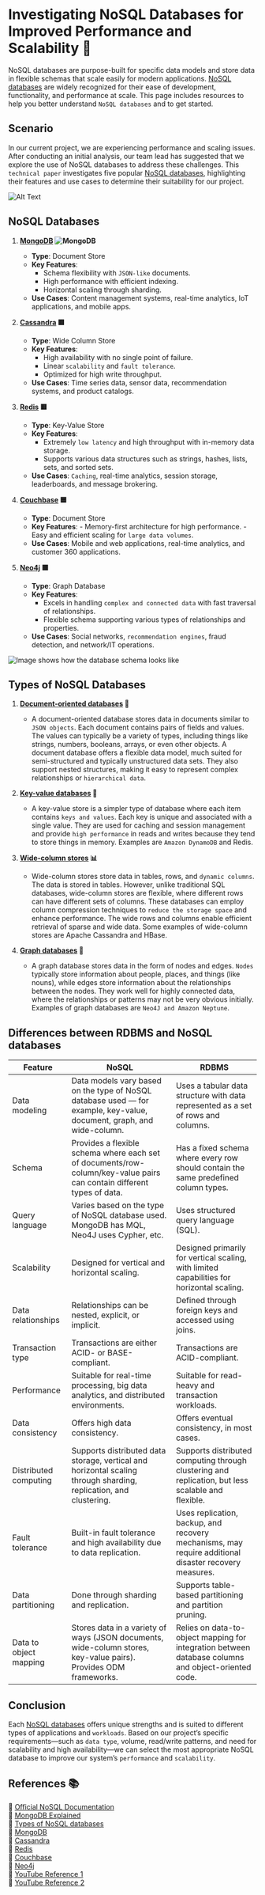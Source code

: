 # Investigating NoSQL Databases for Improved Performance and Scalability 🚀

NoSQL databases are purpose-built for specific data models and store data in flexible schemas that scale easily for modern applications. [NoSQL databases](https://aws.amazon.com/nosql/) are widely recognized for their ease of development, functionality, and performance at scale. This page includes resources to help you better understand `NoSQL databases` and to get started.

## Scenario
In our current project, we are experiencing performance and scaling issues. After conducting an initial analysis, our team lead has suggested that we explore the use of NoSQL databases to address these challenges. This `technical paper` investigates five popular [NoSQL databases](https://aws.amazon.com/nosql/), highlighting their features and use cases to determine their suitability for our project.

![Alt Text](https://miro.medium.com/v2/resize:fit:710/1*aft5e_gFeDW4DQ8tayEsrA.png)

## NoSQL Databases

1. **[MongoDB](https://www.techtarget.com/searchdatamanagement/definition/MongoDB) ![MongoDB](https://img.icons8.com/color/48/000000/mongodb.png)**
   - **Type**: Document Store 
   - **Key Features**:
     - Schema flexibility with `JSON-like` documents.
     - High performance with efficient indexing.
     - Horizontal scaling through sharding.
   - **Use Cases**: Content management systems, real-time analytics, IoT applications, and mobile apps.

2. **[Cassandra](https://cassandra.apache.org/_/index.html)  🟥**
   - **Type**: Wide Column Store
   - **Key Features**:
     - High availability with no single point of failure.
     - Linear `scalability` and `fault tolerance`.
     - Optimized for high write throughput.
   - **Use Cases**: Time series data, sensor data, recommendation systems, and product catalogs.

3. **[Redis](https://www.ibm.com/topics/redis) 🟥**
   - **Type**: Key-Value Store
   - **Key Features**:
     - Extremely `low latency` and high throughput with in-memory data storage.
     - Supports various data structures such as strings, hashes, lists, sets, and sorted sets.
   - **Use Cases**: `Caching`, real-time analytics, session storage, leaderboards, and message brokering.

4. **[Couchbase](https://docs.couchbase.com/home/index.html) 🟦**
   - **Type**: Document Store
   - **Key Features**:
         - Memory-first architecture for high performance.
         - Easy and efficient scaling for `large data volumes`.
   - **Use Cases**: Mobile and web applications, real-time analytics, and customer 360 applications.

5. **[Neo4j](https://neo4j.com/docs/getting-started/get-started-with-neo4j/graph-database/) 🟩**
   - **Type**: Graph Database
   - **Key Features**:
     - Excels in handling `complex and connected data` with fast traversal of relationships.
     - Flexible schema supporting various types of relationships and properties.
   - **Use Cases**: Social networks, `recommendation engines`, fraud detection, and network/IT operations.

![Image shows how the database schema looks like](https://redis.io/wp-content/uploads/2022/05/nosql-database-1.svg?&auto=webp&quality=85,75&width=1600)

## Types of NoSQL Databases

1. **[Document-oriented databases](https://www.mongodb.com/resources/basics/databases/nosql-explained) 📄**
   - A document-oriented database stores data in documents similar to `JSON objects`. Each document contains pairs of fields and values. The values can typically be a variety of types, including things like strings, numbers, booleans, arrays, or even other objects. A document database offers a flexible data model, much suited for semi-structured and typically unstructured data sets. They also support nested structures, making it easy to represent complex relationships or `hierarchical data`.

2. **[Key-value databases](https://www.mongodb.com/resources/basics/databases/nosql-explained) 🔑**
   - A key-value store is a simpler type of database where each item contains `keys and values`. Each key is unique and associated with a single value. They are used for caching and session management and provide `high performance` in reads and writes because they tend to store things in memory. Examples are `Amazon DynamoDB` and Redis.

3. **[Wide-column stores](https://www.mongodb.com/resources/basics/databases/nosql-explained) 📊**
   - Wide-column stores store data in tables, rows, and `dynamic columns`. The data is stored in tables. However, unlike traditional SQL databases, wide-column stores are flexible, where different rows can have different sets of columns. These databases can employ column compression techniques to `reduce the storage space` and enhance performance. The wide rows and columns enable efficient retrieval of sparse and wide data. Some examples of wide-column stores are Apache Cassandra and HBase.

4. **[Graph databases](https://www.mongodb.com/resources/basics/databases/nosql-explained) 🔗**
   - A graph database stores data in the form of nodes and edges. `Nodes` typically store information about people, places, and things (like nouns), while edges store information about the relationships between the nodes. They work well for highly connected data, where the relationships or patterns may not be very obvious initially. Examples of graph databases are `Neo4J and Amazon Neptune`.

## Differences between RDBMS and NoSQL databases


| Feature             | NoSQL                                                                                                         | RDBMS                                                                                              |
|---------------------|---------------------------------------------------------------------------------------------------------------|----------------------------------------------------------------------------------------------------|
| Data modeling       | Data models vary based on the type of NoSQL database used — for example, key-value, document, graph, and wide-column. | Uses a tabular data structure with data represented as a set of rows and columns.                  |
| Schema              | Provides a flexible schema where each set of documents/row-column/key-value pairs can contain different types of data. | Has a fixed schema where every row should contain the same predefined column types.                |
| Query language      | Varies based on the type of NoSQL database used. MongoDB has MQL, Neo4J uses Cypher, etc.                      | Uses structured query language (SQL).                                                              |
| Scalability         | Designed for vertical and horizontal scaling.                                                                 | Designed primarily for vertical scaling, with limited capabilities for horizontal scaling.         |
| Data relationships | Relationships can be nested, explicit, or implicit.                                                            | Defined through foreign keys and accessed using joins.                                             |
| Transaction type    | Transactions are either ACID- or BASE-compliant.                                                               | Transactions are ACID-compliant.                                                                   |
| Performance         | Suitable for real-time processing, big data analytics, and distributed environments.                           | Suitable for read-heavy and transaction workloads.                                                 |
| Data consistency    | Offers high data consistency.                                                                                  | Offers eventual consistency, in most cases.                                                        |
| Distributed computing | Supports distributed data storage, vertical and horizontal scaling through sharding, replication, and clustering. | Supports distributed computing through clustering and replication, but less scalable and flexible. |
| Fault tolerance     | Built-in fault tolerance and high availability due to data replication.                                         | Uses replication, backup, and recovery mechanisms, may require additional disaster recovery measures. |
| Data partitioning   | Done through sharding and replication.                                                                         | Supports table-based partitioning and partition pruning.                                           |
| Data to object mapping | Stores data in a variety of ways (JSON documents, wide-column stores, key-value pairs). Provides ODM frameworks. | Relies on data-to-object mapping for integration between database columns and object-oriented code. |


## Conclusion
Each [NoSQL databases](https://aws.amazon.com/nosql/) offers unique strengths and is suited to different types of applications and `workloads`. Based on our project’s specific requirements—such as `data type`, volume, read/write patterns, and need for scalability and high availability—we can select the most appropriate NoSQL database to improve our system’s `performance` and `scalability`.

## References 📚
🔗 [Official NoSQL Documentation](https://aws.amazon.com/nosql/)  
🔗 [MongoDB Explained](https://www.mongodb.com/nosql-explained)  
🔗 [Types of NoSQL databases](https://www.mongodb.com/resources/basics/databases/nosql-explained)  
🔗 [MongoDB](https://www.techtarget.com/searchdatamanagement/definition/MongoDB)  
🔗 [Cassandra](https://cassandra.apache.org/_/index.html)  
🔗 [Redis](https://www.ibm.com/topics/redis)  
🔗 [Couchbase](https://docs.couchbase.com/home/index.html)  
🔗 [Neo4j](https://neo4j.com/docs/getting-started/get-started-with-neo4j/graph-database/)  
🔗 [YouTube Reference 1](https://youtu.be/0buKQHokLK8?si=C1WUIe2vbAH2ONeV)  
🔗 [YouTube Reference 2](https://youtu.be/VfcRxtBKI54?si=kjXGdp28yvRLdPO1)  


